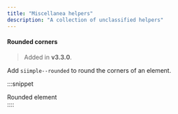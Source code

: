 ```yaml
---
title: "Miscellanea helpers"
description: "A collection of unclassified helpers"
---
```


#### Rounded corners
> Added in **v3.3.0**.

Add `siimple--rounded` to round the corners of an element.

:::snippet
<div class="siimple--rounded siimple--px-3 siimple--py-3 siimple--bg-light" style="width:200px;">
    Rounded element
</div>
::::


